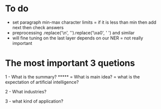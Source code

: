 # To do

- set paragraph min-max character limits = if it is less than min then add next then check answers
- preprocessing .replace('\n', '').replace('\xa0', ' ') and similar
- will fine tuning on the last layer depends on our NER = not really important

# The most important 3 quetions

1 - What is the summary? ***** = What is main idea? = what is the expectation of artificial intelligence?

2 - What industries?

3 - what kind of application?
